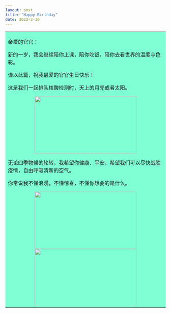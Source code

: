 ```yaml
---
layout: post
title: "Happy Birthday"
date: 2022-3-30
---
```


<table><tr><td bgcolor=#7FFFD4>

亲爱的官官：



新的一岁，我会继续陪你上课，陪你吃饭，陪你去看世界的温度与色彩。

谨以此篇，祝我最爱的官官生日快乐！

这是我们一起排队核酸检测时，天上的月亮或者太阳。

<center>
    <img src="https://img-blog.csdnimg.cn/192dafe1627342ec9120c2db2ed3ee0d.png?x-oss-process=image/watermark,type_d3F5LXplbmhlaQ,shadow_50,text_Q1NETiBAR3NlbnNlaQ==,size_20,color_FFFFFF,t_70,g_se,x_16#pic_center?raw=true" height="180px" width="320px">
</center>

无论四季物候的轮转，我希望你健康、平安，希望我们可以尽快战胜疫情，自由呼吸清新的空气。

你常说我不懂浪漫，不懂惊喜，不懂你想要的是什么。

<center>
    <img src="https://img-blog.csdnimg.cn/0e04cb7d31164d39a7103943fd9902ec.png?x-oss-process=image/watermark,type_d3F5LXplbmhlaQ,shadow_50,text_Q1NETiBAR3NlbnNlaQ==,size_20,color_FFFFFF,t_70,g_se,x_16#pic_center?raw=true" height="180px" width="320px">
</center>

<center>
    <img src="https://img-blog.csdnimg.cn/6d1d5a1c231f4c379c808f0509a1b53d.png?x-oss-process=image/watermark,type_d3F5LXplbmhlaQ,shadow_50,text_Q1NETiBAR3NlbnNlaQ==,size_20,color_FFFFFF,t_70,g_se,x_16#pic_center?raw=true" height="180px" width="320px">
</center>
</td></tr></table>
